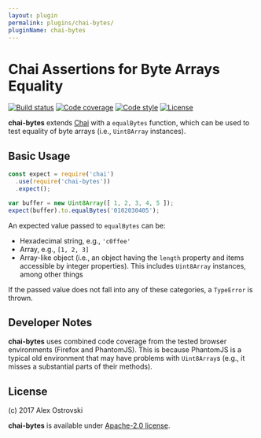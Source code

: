 ```yaml
---
layout: plugin
permalink: plugins/chai-bytes/
pluginName: chai-bytes
---
```


# Chai Assertions for Byte Arrays Equality

[![Build status][travis-image]][travis-url]
[![Code coverage][coveralls-image]][coveralls-url]
[![Code style][code-style-image]][code-style-url]
[![License][license-image]][license-url]

[travis-image]: https://img.shields.io/travis/slowli/chai-bytes.svg?style=flat-square
[travis-url]: https://travis-ci.org/slowli/chai-bytes
[coveralls-image]: https://img.shields.io/coveralls/slowli/chai-bytes.svg?style=flat-square
[coveralls-url]: https://coveralls.io/github/slowli/chai-bytes
[code-style-image]: https://img.shields.io/badge/code%20style-semistandard-brightgreen.svg?style=flat-square
[code-style-url]: https://github.com/Flet/semistandard
[license-image]: https://img.shields.io/github/license/slowli/chai-bytes.svg?style=flat-square
[license-url]: https://opensource.org/licenses/Apache-2.0

**chai-bytes** extends [Chai][chai] with a `equalBytes` function,
which can be used to test equality of byte arrays (i.e., `Uint8Array` instances).

## Basic Usage

```javascript
const expect = require('chai')
  .use(require('chai-bytes'))
  .expect();

var buffer = new Uint8Array([ 1, 2, 3, 4, 5 ]);
expect(buffer).to.equalBytes('0102030405');
```

An expected value passed to `equalBytes` can be:

- Hexadecimal string, e.g., `'c0ffee'`
- Array, e.g., `[1, 2, 3]`
- Array-like object (i.e., an object having the `length` property
  and items accessible by integer properties).
  This includes `Uint8Array` instances, among other things

If the passed value does not fall into any of these categories,
a `TypeError` is thrown.

## Developer Notes

**chai-bytes** uses combined code coverage from the tested browser environments
(Firefox and PhantomJS). This is because PhantomJS is a typical old environment
that may have problems with `Uint8Array`s (e.g., it misses a substantial parts
of their methods).

## License

(c) 2017 Alex Ostrovski

**chai-bytes** is available under [Apache-2.0 license](LICENSE).

[chai]: https://chaijs.com/
